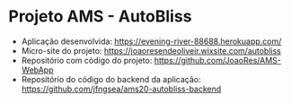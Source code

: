 # Projeto AMS - AutoBliss
* Aplicação desenvolvida: https://evening-river-88688.herokuapp.com/
* Micro-site do projeto: https://joaoresendeoliveir.wixsite.com/autobliss
* Repositório com código do projeto: https://github.com/JoaoRes/AMS-WebApp
* Repositório do código do backend da aplicação: https://github.com/jfngsea/ams20-autobliss-backend
